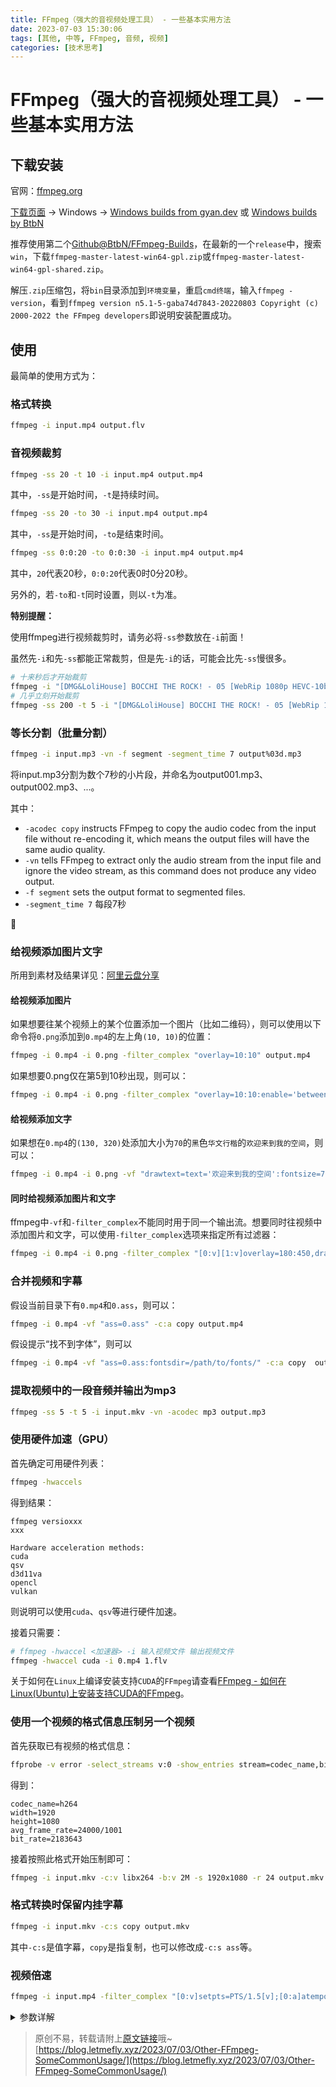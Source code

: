 ```yaml
---
title: FFmpeg（强大的音视频处理工具） - 一些基本实用方法
date: 2023-07-03 15:30:06
tags: [其他, 中等, FFmpeg, 音频, 视频]
categories: [技术思考]
---
```


# FFmpeg（强大的音视频处理工具） - 一些基本实用方法

## 下载安装

官网：[ffmpeg.org](https://ffmpeg.org/)

[下载页面](https://ffmpeg.org/download.html) -> Windows -> [Windows builds from gyan.dev](https://www.gyan.dev/ffmpeg/builds/)  或 [Windows builds by BtbN](https://github.com/BtbN/FFmpeg-Builds/releases)

推荐使用第二个[Github@BtbN/FFmpeg-Builds](https://github.com/BtbN/FFmpeg-Builds/releases)，在最新的一个```release```中，搜索```win```，下载```ffmpeg-master-latest-win64-gpl.zip```或```ffmpeg-master-latest-win64-gpl-shared.zip```。

解压```.zip```压缩包，将```bin```目录添加到```环境变量```，重启```cmd终端```，输入```ffmpeg -version```，看到```ffmpeg version n5.1-5-gaba74d7843-20220803 Copyright (c) 2000-2022 the FFmpeg developers```即说明安装配置成功。

## 使用

最简单的使用方式为：

### 格式转换

```bash
ffmpeg -i input.mp4 output.flv
```

### 音视频裁剪

```bash
ffmpeg -ss 20 -t 10 -i input.mp4 output.mp4
```

其中，```-ss```是开始时间，```-t```是持续时间。

```bash
ffmpeg -ss 20 -to 30 -i input.mp4 output.mp4
```

其中，```-ss```是开始时间，```-to```是结束时间。

```bash
ffmpeg -ss 0:0:20 -to 0:0:30 -i input.mp4 output.mp4
```

其中，```20```代表20秒，```0:0:20```代表0时0分20秒。

另外的，若```-to```和```-t```同时设置，则以```-t```为准。

**特别提醒：**

使用ffmpeg进行视频裁剪时，请务必将```-ss```参数放在```-i```前面！

虽然先```-i```和先```-ss```都能正常裁剪，但是先```-i```的话，可能会比先```-ss```慢很多。

```bash
# 十来秒后才开始裁剪
ffmpeg -i "[DMG&LoliHouse] BOCCHI THE ROCK! - 05 [WebRip 1080p HEVC-10bit AAC ASSx2].mkv" -ss 200 -t 5 output.mp4 -y
# 几乎立刻开始裁剪
ffmpeg -ss 200 -t 5 -i "[DMG&LoliHouse] BOCCHI THE ROCK! - 05 [WebRip 1080p HEVC-10bit AAC ASSx2].mkv" output.mp4 -y
```

### 等长分割（批量分割）

```bash
ffmpeg -i input.mp3 -vn -f segment -segment_time 7 output%03d.mp3
```

将input.mp3分割为数个7秒的小片段，并命名为output001.mp3、output002.mp3、...。

其中：

+ ```-acodec copy``` instructs FFmpeg to copy the audio codec from the input file without re-encoding it, which means the output files will have the same audio quality.
+ ```-vn``` tells FFmpeg to extract only the audio stream from the input file and ignore the video stream, as this command does not produce any video output.
+ ```-f segment``` sets the output format to segmented files.
+ ```-segment_time 7``` 每段7秒

🤫

### 给视频添加图片文字

所用到素材及结果详见：[阿里云盘分享](https://www.aliyundrive.com/s/EQKti4XkgB3)

#### 给视频添加图片

如果想要往某个视频上的某个位置添加一个图片（比如二维码），则可以使用以下命令将```0.png```添加到```0.mp4```的左上角```(10, 10)```的位置：

```bash
ffmpeg -i 0.mp4 -i 0.png -filter_complex "overlay=10:10" output.mp4
```

如果想要0.png仅在第5到10秒出现，则可以：

```bash
ffmpeg -i 0.mp4 -i 0.png -filter_complex "overlay=10:10:enable='between(t,5,10)" output.mp4
```

#### 给视频添加文字

如果想在```0.mp4```的```(130, 320)```处添加大小为```70```的```黑```色```华文行楷```的```欢迎来到我的空间```，则可以：

```bash
ffmpeg -i 0.mp4 -i 0.png -vf "drawtext=text='欢迎来到我的空间':fontsize=70:fontcolor=black:x=130:y=320:fontfile=C\\:/Windows/Fonts/STXINGKA.TTF" output.mp4
```

#### 同时给视频添加图片和文字

ffmpeg中```-vf```和```-filter_complex```不能同时用于同一个输出流。想要同时往视频中添加图片和文字，可以使用```-filter_complex```选项来指定所有过滤器：

```bash
ffmpeg -i 0.mp4 -i 0.png -filter_complex "[0:v][1:v]overlay=180:450,drawtext=text='欢迎来到我的空间':fontsize=70:fontcolor=black:x=130:y=320:fontfile=C\\:/Windows/Fonts/STXINGKA.TTF[outv]" -map "[outv]" output.mp4
```

### 合并视频和字幕

假设当前目录下有```0.mp4```和```0.ass```，则可以：

```bash
ffmpeg -i 0.mp4 -vf "ass=0.ass" -c:a copy output.mp4
```

假设提示“找不到字体”，则可以

```bash
ffmpeg -i 0.mp4 -vf "ass=0.ass:fontsdir=/path/to/fonts/" -c:a copy  output.mp4
```

### 提取视频中的一段音频并输出为mp3

```bash
ffmpeg -ss 5 -t 5 -i input.mkv -vn -acodec mp3 output.mp3
```

### 使用硬件加速（GPU）

首先确定可用硬件列表：

```bash
ffmpeg -hwaccels
```

得到结果：

```
ffmpeg versioxxx
xxx

Hardware acceleration methods:
cuda
qsv
d3d11va
opencl
vulkan
```

则说明可以使用```cuda```、```qsv```等进行硬件加速。

接着只需要：

```bash
# ffmpeg -hwaccel <加速器> -i 输入视频文件 输出视频文件
ffmpeg -hwaccel cuda -i 0.mp4 1.flv
```

关于如何在```Linux```上编译安装支持```CUDA```的```FFmpeg```请查看[FFmpeg - 如何在Linux(Ubuntu)上安装支持CUDA的FFmpeg](https://blog.letmefly.xyz/2023/04/07/Other-FFmpeg-howToInstallCudableFFmpegOnLinux/)。

### 使用一个视频的格式信息压制另一个视频

首先获取已有视频的格式信息：

```bash
ffprobe -v error -select_streams v:0 -show_entries stream=codec_name,bit_rate,width,height,avg_frame_rate -of default=noprint_wrappers=1 perfect.mkv
```

得到：

```
codec_name=h264
width=1920
height=1080
avg_frame_rate=24000/1001
bit_rate=2183643
```

接着按照此格式开始压制即可：

```bash
ffmpeg -i input.mkv -c:v libx264 -b:v 2M -s 1920x1080 -r 24 output.mkv
```

### 格式转换时保留内挂字幕

```bash
ffmpeg -i input.mkv -c:s copy output.mkv
```

其中```-c:s```是值字幕，```copy```是指复制，也可以修改成```-c:s ass```等。

### 视频倍速

```bash
ffmpeg -i input.mp4 -filter_complex "[0:v]setpts=PTS/1.5[v];[0:a]atempo=1.5[a]" -map "[v]" -map "[a]" -c:v libx264 -c:a aac -b:a 192k output.mp4
```

<details><summary><span title="ByChatGPT:https://chatgpt.com/share/c056ce83-9103-4968-8e5d-8c981309bff9">参数详解</span></summary><ul><li><p><code>ffmpeg</code>：调用FFmpeg程序。</p></li><li><p><code>-i WeChat_20240521100857.mp4</code>：指定输入文件名为 <code>WeChat_20240521100857.mp4</code>。</p></li><li><p><code>-filter_complex "[0:v]setpts=PTS/1.5[v];[0:a]atempo=1.5[a]"</code>：应用复杂滤镜处理：</p><ul><li><code>-filter_complex</code>：使用复杂滤镜功能。</li><li><code>[0:v]setpts=PTS/1.5[v]</code>：将视频流的时间戳(PTS)按1.5倍速调整。具体含义如下：<ul><li><code>[0:v]</code>：表示第一个输入文件的视频流。</li><li><code>setpts=PTS/1.5</code>：PTS（Presentation Time Stamp，显示时间戳）是FFmpeg用来同步音视频的标记。将时间戳缩短为原来的1/1.5，从而实现1.5倍速播放。</li><li><code>[v]</code>：给处理后的视频流命名为<code>[v]</code>，供后续使用。</li></ul></li><li><code>[0:a]atempo=1.5[a]</code>：将音频流的速度调整为1.5倍。具体含义如下：<ul><li><code>[0:a]</code>：表示第一个输入文件的音频流。</li><li><code>atempo=1.5</code>：将音频速度调整为1.5倍。FFmpeg中<code>atempo</code>滤镜用于调整音频速度，允许的值范围是[0.5, 2.0]，超过范围需要链式使用多个<code>atempo</code>。</li><li><code>[a]</code>：给处理后的音频流命名为<code>[a]</code>，供后续使用。</li></ul></li></ul></li><li><p><code>-map "[v]"</code>：指定输出文件使用处理后的视频流<code>[v]</code>。</p></li><li><p><code>-map "[a]"</code>：指定输出文件使用处理后的音频流<code>[a]</code>。</p></li><li><p><code>-c:v libx264</code>：指定视频编码器为<code>libx264</code>，这是一个常用的高质量H.264编码器。</p></li><li><p><code>-c:a aac</code>：指定音频编码器为<code>aac</code>，这是一个常用的高质量音频编码器。</p></li><li><p><code>-b:a 192k</code>：指定音频比特率为192 kbps，确保音频质量。</p></li><li><p><code>output.mp4</code>：指定输出文件名为 <code>output.mp4</code>。</p></li></ul></details>

> 原创不易，转载请附上[原文链接](https://blog.letmefly.xyz/2023/07/03/Other-FFmpeg-SomeCommonUsage/)哦~
> [https://blog.letmefly.xyz/2023/07/03/Other-FFmpeg-SomeCommonUsage/](https://blog.letmefly.xyz/2023/07/03/Other-FFmpeg-SomeCommonUsage/)
